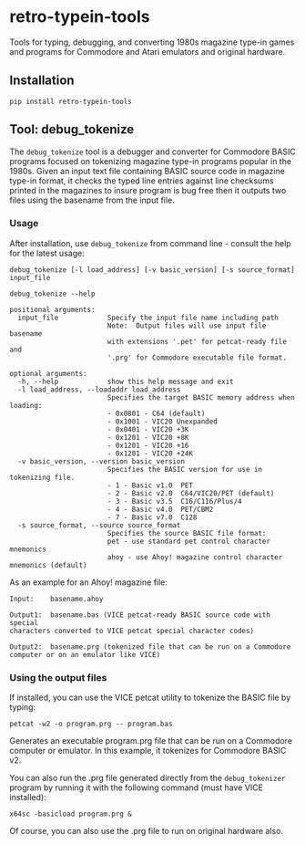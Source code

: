 # retro-typein-tools
Tools for typing, debugging, and converting 1980s magazine type-in games and 
programs for Commodore and Atari emulators and original hardware. 

## Installation
`pip install retro-typein-tools`

## Tool: debug_tokenize

The `debug_tokenize` tool is a debugger and converter for Commodore BASIC 
programs focused on tokenizing magazine type-in programs popular in the 1980s. 
Given an input text file containing BASIC source code in magazine type-in
format, it checks the typed line entries against line checksums printed in the
magazines to insure program is bug free then it outputs two files using the
basename from the input file.

### Usage

After installation, use `debug_tokenize` from command line - consult the help
for the latest usage: 

```
debug_tokenize [-l load_address] [-v basic_version] [-s source_format] input_file
```

```
debug_tokenize --help

positional arguments:
  input_file            Specify the input file name including path
                        Note:  Output files will use input file basename
                        with extensions '.pet' for petcat-ready file and
                        '.prg' for Commodore executable file format.

optional arguments:
  -h, --help            show this help message and exit
  -l load_address, --loadaddr load_address
                        Specifies the target BASIC memory address when loading:
                        - 0x0801 - C64 (default)
                        - 0x1001 - VIC20 Unexpanded
                        - 0x0401 - VIC20 +3K
                        - 0x1201 - VIC20 +8K
                        - 0x1201 - VIC20 +16
                        - 0x1201 - VIC20 +24K
  -v basic_version, --version basic_version
                        Specifies the BASIC version for use in tokenizing file.
                        - 1 - Basic v1.0  PET
                        - 2 - Basic v2.0  C64/VIC20/PET (default)
                        - 3 - Basic v3.5  C16/C116/Plus/4
                        - 4 - Basic v4.0  PET/CBM2
                        - 7 - Basic v7.0  C128
  -s source_format, --source source_format
                        Specifies the source BASIC file format:
                        pet - use standard pet control character mnemonics
                        ahoy - use Ahoy! magazine control character mnemonics (default)
```


As an example for an Ahoy! magazine file:

```
Input:    basename.ahoy

Output1:  basename.bas (VICE petcat-ready BASIC source code with special
characters converted to VICE petcat special character codes)

Output2:  basename.prg (tokenized file that can be run on a Commodore 
computer or on an emulator like VICE)
```

### Using the output files

If installed, you can use the VICE petcat utility to tokenize the BASIC file
by typing:

```
petcat -w2 -o program.prg -- program.bas 
```

Generates an executable program.prg file that can be run on a Commodore 
computer or emulator.  In this example, it tokenizes for Commodore BASIC v2.

You can also run the .prg file generated directly from the `debug_tokenizer`
program by running it with the following command (must have VICE installed):

```
x64sc -basicload program.prg &
```

Of course, you can also use the .prg file to run on original hardware also.
